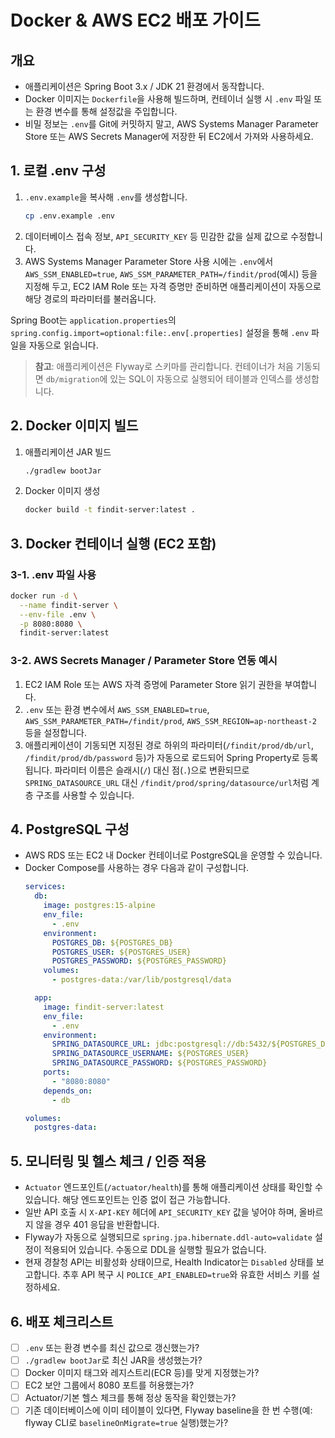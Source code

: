 # Docker & AWS EC2 배포 가이드

## 개요
- 애플리케이션은 Spring Boot 3.x / JDK 21 환경에서 동작합니다.
- Docker 이미지는 `Dockerfile`을 사용해 빌드하며, 컨테이너 실행 시 `.env` 파일 또는 환경 변수를 통해 설정값을 주입합니다.
- 비밀 정보는 `.env`를 Git에 커밋하지 말고, AWS Systems Manager Parameter Store 또는 AWS Secrets Manager에 저장한 뒤 EC2에서 가져와 사용하세요.

## 1. 로컬 .env 구성
1. `.env.example`을 복사해 `.env`를 생성합니다.
   ```bash
   cp .env.example .env
   ```
2. 데이터베이스 접속 정보, `API_SECURITY_KEY` 등 민감한 값을 실제 값으로 수정합니다.
3. AWS Systems Manager Parameter Store 사용 시에는 `.env`에서 `AWS_SSM_ENABLED=true`, `AWS_SSM_PARAMETER_PATH=/findit/prod`(예시) 등을 지정해 두고, EC2 IAM Role 또는 자격 증명만 준비하면 애플리케이션이 자동으로 해당 경로의 파라미터를 불러옵니다.

Spring Boot는 `application.properties`의 `spring.config.import=optional:file:.env[.properties]` 설정을 통해 `.env` 파일을 자동으로 읽습니다.

> **참고**: 애플리케이션은 Flyway로 스키마를 관리합니다. 컨테이너가 처음 기동되면 `db/migration`에 있는 SQL이 자동으로 실행되어 테이블과 인덱스를 생성합니다.

## 2. Docker 이미지 빌드
1. 애플리케이션 JAR 빌드
   ```bash
   ./gradlew bootJar
   ```
2. Docker 이미지 생성
   ```bash
   docker build -t findit-server:latest .
   ```

## 3. Docker 컨테이너 실행 (EC2 포함)
### 3-1. .env 파일 사용
```bash
docker run -d \
  --name findit-server \
  --env-file .env \
  -p 8080:8080 \
  findit-server:latest
```

### 3-2. AWS Secrets Manager / Parameter Store 연동 예시
1. EC2 IAM Role 또는 AWS 자격 증명에 Parameter Store 읽기 권한을 부여합니다.
2. `.env` 또는 환경 변수에서 `AWS_SSM_ENABLED=true`, `AWS_SSM_PARAMETER_PATH=/findit/prod`, `AWS_SSM_REGION=ap-northeast-2` 등을 설정합니다.
3. 애플리케이션이 기동되면 지정된 경로 하위의 파라미터(`/findit/prod/db/url`, `/findit/prod/db/password` 등)가 자동으로 로드되어 Spring Property로 등록됩니다. 파라미터 이름은 슬래시(`/`) 대신 점(`.`)으로 변환되므로 `SPRING_DATASOURCE_URL` 대신 `/findit/prod/spring/datasource/url`처럼 계층 구조를 사용할 수 있습니다.

## 4. PostgreSQL 구성
- AWS RDS 또는 EC2 내 Docker 컨테이너로 PostgreSQL을 운영할 수 있습니다.
- Docker Compose를 사용하는 경우 다음과 같이 구성합니다.
  ```yaml
  services:
    db:
      image: postgres:15-alpine
      env_file:
        - .env
      environment:
        POSTGRES_DB: ${POSTGRES_DB}
        POSTGRES_USER: ${POSTGRES_USER}
        POSTGRES_PASSWORD: ${POSTGRES_PASSWORD}
      volumes:
        - postgres-data:/var/lib/postgresql/data

    app:
      image: findit-server:latest
      env_file:
        - .env
      environment:
        SPRING_DATASOURCE_URL: jdbc:postgresql://db:5432/${POSTGRES_DB}
        SPRING_DATASOURCE_USERNAME: ${POSTGRES_USER}
        SPRING_DATASOURCE_PASSWORD: ${POSTGRES_PASSWORD}
      ports:
        - "8080:8080"
      depends_on:
        - db

  volumes:
    postgres-data:
  ```

## 5. 모니터링 및 헬스 체크 / 인증 적용
- `Actuator` 엔드포인트(`/actuator/health`)를 통해 애플리케이션 상태를 확인할 수 있습니다. 해당 엔드포인트는 인증 없이 접근 가능합니다.
- 일반 API 호출 시 `X-API-KEY` 헤더에 `API_SECURITY_KEY` 값을 넣어야 하며, 올바르지 않을 경우 401 응답을 반환합니다.
- Flyway가 자동으로 실행되므로 `spring.jpa.hibernate.ddl-auto=validate` 설정이 적용되어 있습니다. 수동으로 DDL을 실행할 필요가 없습니다.
- 현재 경찰청 API는 비활성화 상태이므로, Health Indicator는 `Disabled` 상태를 보고합니다. 추후 API 복구 시 `POLICE_API_ENABLED=true`와 유효한 서비스 키를 설정하세요.

## 6. 배포 체크리스트
- [ ] `.env` 또는 환경 변수를 최신 값으로 갱신했는가?
- [ ] `./gradlew bootJar`로 최신 JAR을 생성했는가?
- [ ] Docker 이미지 태그와 레지스트리(ECR 등)를 맞게 지정했는가?
- [ ] EC2 보안 그룹에서 8080 포트를 허용했는가?
- [ ] Actuator/기본 헬스 체크를 통해 정상 동작을 확인했는가?
- [ ] 기존 데이터베이스에 이미 테이블이 있다면, Flyway baseline을 한 번 수행(예: flyway CLI로 `baselineOnMigrate=true` 실행)했는가?
